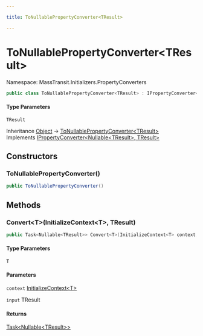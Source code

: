 ```yaml
---

title: ToNullablePropertyConverter<TResult>

---
```


# ToNullablePropertyConverter\<TResult\>

Namespace: MassTransit.Initializers.PropertyConverters

```csharp
public class ToNullablePropertyConverter<TResult> : IPropertyConverter<Nullable<TResult>, TResult>
```

#### Type Parameters

`TResult`<br/>

Inheritance [Object](https://learn.microsoft.com/en-us/dotnet/api/system.object) → [ToNullablePropertyConverter\<TResult\>](../masstransit-initializers-propertyconverters/tonullablepropertyconverter-1)<br/>
Implements [IPropertyConverter\<Nullable\<TResult\>, TResult\>](../masstransit-initializers/ipropertyconverter-2)

## Constructors

### **ToNullablePropertyConverter()**

```csharp
public ToNullablePropertyConverter()
```

## Methods

### **Convert\<T\>(InitializeContext\<T\>, TResult)**

```csharp
public Task<Nullable<TResult>> Convert<T>(InitializeContext<T> context, TResult input)
```

#### Type Parameters

`T`<br/>

#### Parameters

`context` [InitializeContext\<T\>](../../masstransit-abstractions/masstransit-initializers/initializecontext-1)<br/>

`input` TResult<br/>

#### Returns

[Task\<Nullable\<TResult\>\>](https://learn.microsoft.com/en-us/dotnet/api/system.threading.tasks.task-1)<br/>
